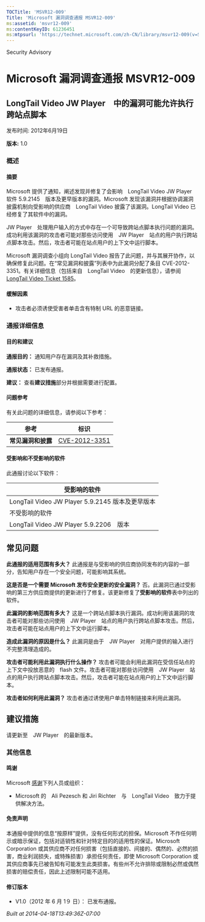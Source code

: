 ```yaml
---
TOCTitle: 'MSVR12-009'
Title: 'Microsoft 漏洞调查通报 MSVR12-009'
ms:assetid: 'msvr12-009'
ms:contentKeyID: 61236451
ms:mtpsurl: 'https://technet.microsoft.com/zh-CN/library/msvr12-009(v=Security.10)'
---
```


Security Advisory

Microsoft 漏洞调查通报 MSVR12-009
=================================

LongTail Video JW Player　中的漏洞可能允许执行跨站点脚本
--------------------------------------------------------

发布时间: 2012年6月19日

**版本:** 1.0

### 概述

#### 摘要

Microsoft 提供了通知，阐述发现并修复了会影响　LongTail Video JW Player　软件 5.9.2145　版本及更早版本的漏洞。Microsoft 发现该漏洞并根据协调漏洞披露机制向受影响的供应商　LongTail Video 披露了该漏洞。LongTail Video 已经修复了其软件中的漏洞。

JW Player　处理用户输入的方式中存在一个可导致跨站点脚本执行问题的漏洞。成功利用该漏洞的攻击者可能对那些访问使用　JW Player　站点的用户执行跨站点脚本攻击。然后，攻击者可能在站点用户的上下文中运行脚本。

Microsoft 漏洞调查小组向 LongTail Video 报告了此问题，并与其展开协作，以确保修复此问题。在“常见漏洞和披露”列表中为此漏洞分配了条目 CVE-2012-3351。有关详细信息（包括来自　LongTail Video　的更新信息），请参阅　[LongTail Video Ticket 1585](http://developer.longtailvideo.com/trac/ticket/1585)。

#### 缓解因素

-   攻击者必须诱使受害者单击含有特制 URL 的恶意链接。

### 通报详细信息

#### 目的和建议

**通报目的：** 通知用户存在漏洞及其补救措施。

**通报状态：** 已发布通报。

**建议：** 查看**建议措施**部分并根据需要进行配置。

#### 问题参考

有关此问题的详细信息，请参阅以下参考：

| 参考               | 标识                                                                             |
|--------------------|----------------------------------------------------------------------------------|
| **常见漏洞和披露** | [CVE-2012-3351](http://www.cve.mitre.org/cgi-bin/cvename.cgi?name=cve-2012-3351) |

#### 受影响和不受影响的软件

此通报讨论以下软件：

| 受影响的软件                                     |
|--------------------------------------------------|
| LongTail Video JW Player 5.9.2145 版本及更早版本 |
| 不受影响的软件                                   |
| LongTail Video JW Player 5.9.2206　版本          |

常见问题
--------

<span></span>
**此通报的适用范围有多大？**
此通报是与受影响的供应商协同发布的内容的一部分，告知用户存在一个安全问题，可能影响其系统。

**这是否是一个需要 Microsoft 发布安全更新的安全漏洞？**
否。此漏洞已通过受影响的第三方供应商提供的更新进行了修复。该更新修复了**受影响的软件**表中列出的软件。

**此漏洞的影响范围有多大？**
这是一个跨站点脚本执行漏洞。成功利用该漏洞的攻击者可能对那些访问使用　JW Player　站点的用户执行跨站点脚本攻击。然后，攻击者可能在站点用户的上下文中运行脚本。

**造成此漏洞的原因是什么？**
此漏洞是由于　JW Player　对用户提供的输入进行不完整清理造成的。

**攻击者可能利用此漏洞执行什么操作？**
攻击者可能会利用此漏洞在受信任站点的上下文中投放恶意的　flash 文件。攻击者可能对那些访问使用　JW Player　站点的用户执行跨站点脚本攻击。然后，攻击者可能在站点用户的上下文中运行脚本。

**攻击者如何利用此漏洞？**
攻击者通过诱使用户单击特制链接来利用此漏洞。

建议措施
--------

<span></span>
请更新至　JW Player　的最新版本。

### 其他信息

#### 鸣谢

Microsoft [感谢](http://go.microsoft.com/fwlink/?linkid=21127)下列人员或组织：

-   Microsoft 的　Ali Pezesch 和 Jiri Richter　与　LongTail Video　致力于提供解决方法。

#### 免责声明

本通报中提供的信息“按原样”提供，没有任何形式的担保。Microsoft 不作任何明示或暗示保证，包括对适销性和针对特定目的的适用性的保证。Microsoft Corporation 或其供应商不对任何损害（包括直接的、间接的、偶然的、必然的损害，商业利润损失，或特殊损害）承担任何责任，即使 Microsoft Corporation 或其供应商事先已被告知有可能发生此类损害。有些州不允许排除或限制必然或偶然损害的赔偿责任，因此上述限制可能不适用。

#### 修订版本

-   V1.0（2012 年 6 月 1９ 日）： 已发布通报。

*Built at 2014-04-18T13:49:36Z-07:00*
